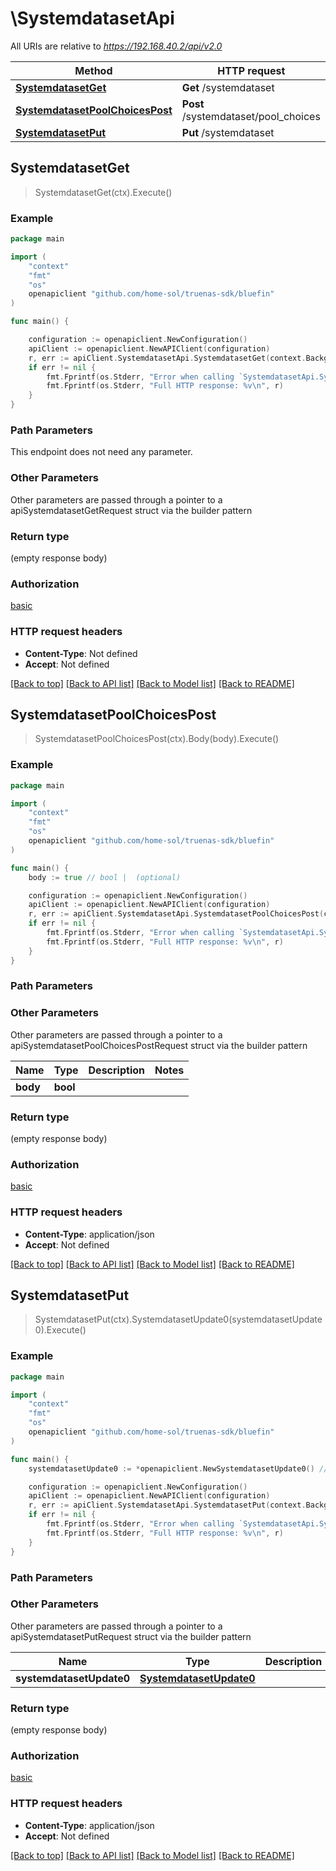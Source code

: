 # \SystemdatasetApi

All URIs are relative to *https://192.168.40.2/api/v2.0*

Method | HTTP request | Description
------------- | ------------- | -------------
[**SystemdatasetGet**](SystemdatasetApi.md#SystemdatasetGet) | **Get** /systemdataset | 
[**SystemdatasetPoolChoicesPost**](SystemdatasetApi.md#SystemdatasetPoolChoicesPost) | **Post** /systemdataset/pool_choices | 
[**SystemdatasetPut**](SystemdatasetApi.md#SystemdatasetPut) | **Put** /systemdataset | 



## SystemdatasetGet

> SystemdatasetGet(ctx).Execute()





### Example

```go
package main

import (
    "context"
    "fmt"
    "os"
    openapiclient "github.com/home-sol/truenas-sdk/bluefin"
)

func main() {

    configuration := openapiclient.NewConfiguration()
    apiClient := openapiclient.NewAPIClient(configuration)
    r, err := apiClient.SystemdatasetApi.SystemdatasetGet(context.Background()).Execute()
    if err != nil {
        fmt.Fprintf(os.Stderr, "Error when calling `SystemdatasetApi.SystemdatasetGet``: %v\n", err)
        fmt.Fprintf(os.Stderr, "Full HTTP response: %v\n", r)
    }
}
```

### Path Parameters

This endpoint does not need any parameter.

### Other Parameters

Other parameters are passed through a pointer to a apiSystemdatasetGetRequest struct via the builder pattern


### Return type

 (empty response body)

### Authorization

[basic](../README.md#basic)

### HTTP request headers

- **Content-Type**: Not defined
- **Accept**: Not defined

[[Back to top]](#) [[Back to API list]](../README.md#documentation-for-api-endpoints)
[[Back to Model list]](../README.md#documentation-for-models)
[[Back to README]](../README.md)


## SystemdatasetPoolChoicesPost

> SystemdatasetPoolChoicesPost(ctx).Body(body).Execute()





### Example

```go
package main

import (
    "context"
    "fmt"
    "os"
    openapiclient "github.com/home-sol/truenas-sdk/bluefin"
)

func main() {
    body := true // bool |  (optional)

    configuration := openapiclient.NewConfiguration()
    apiClient := openapiclient.NewAPIClient(configuration)
    r, err := apiClient.SystemdatasetApi.SystemdatasetPoolChoicesPost(context.Background()).Body(body).Execute()
    if err != nil {
        fmt.Fprintf(os.Stderr, "Error when calling `SystemdatasetApi.SystemdatasetPoolChoicesPost``: %v\n", err)
        fmt.Fprintf(os.Stderr, "Full HTTP response: %v\n", r)
    }
}
```

### Path Parameters



### Other Parameters

Other parameters are passed through a pointer to a apiSystemdatasetPoolChoicesPostRequest struct via the builder pattern


Name | Type | Description  | Notes
------------- | ------------- | ------------- | -------------
 **body** | **bool** |  | 

### Return type

 (empty response body)

### Authorization

[basic](../README.md#basic)

### HTTP request headers

- **Content-Type**: application/json
- **Accept**: Not defined

[[Back to top]](#) [[Back to API list]](../README.md#documentation-for-api-endpoints)
[[Back to Model list]](../README.md#documentation-for-models)
[[Back to README]](../README.md)


## SystemdatasetPut

> SystemdatasetPut(ctx).SystemdatasetUpdate0(systemdatasetUpdate0).Execute()





### Example

```go
package main

import (
    "context"
    "fmt"
    "os"
    openapiclient "github.com/home-sol/truenas-sdk/bluefin"
)

func main() {
    systemdatasetUpdate0 := *openapiclient.NewSystemdatasetUpdate0() // SystemdatasetUpdate0 |  (optional)

    configuration := openapiclient.NewConfiguration()
    apiClient := openapiclient.NewAPIClient(configuration)
    r, err := apiClient.SystemdatasetApi.SystemdatasetPut(context.Background()).SystemdatasetUpdate0(systemdatasetUpdate0).Execute()
    if err != nil {
        fmt.Fprintf(os.Stderr, "Error when calling `SystemdatasetApi.SystemdatasetPut``: %v\n", err)
        fmt.Fprintf(os.Stderr, "Full HTTP response: %v\n", r)
    }
}
```

### Path Parameters



### Other Parameters

Other parameters are passed through a pointer to a apiSystemdatasetPutRequest struct via the builder pattern


Name | Type | Description  | Notes
------------- | ------------- | ------------- | -------------
 **systemdatasetUpdate0** | [**SystemdatasetUpdate0**](SystemdatasetUpdate0.md) |  | 

### Return type

 (empty response body)

### Authorization

[basic](../README.md#basic)

### HTTP request headers

- **Content-Type**: application/json
- **Accept**: Not defined

[[Back to top]](#) [[Back to API list]](../README.md#documentation-for-api-endpoints)
[[Back to Model list]](../README.md#documentation-for-models)
[[Back to README]](../README.md)

